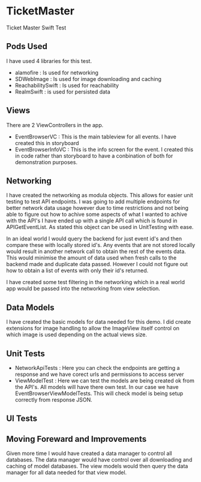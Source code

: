# TicketMaster
Ticket Master Swift Test

## Pods Used

I have used 4 libraries for this test.

- alamofire : Is used for networking
- SDWebImage : Is used for image downloading and caching
- ReachabilitySwift : Is used for reachability
- RealmSwift : is used for persisted data

## Views

There are 2 ViewControllers in the app.  

- EventBrowserVC : This is the main tableview for all events.  I have created this in storyboard
- EventBrowserInfoVC : This is the info screen for the event.  I created this in code rather than storyboard to have a conbination of both for demonstration purposes.

## Networking

I have created the networking as modula objects.  This allows for easier unit testing to test API endpoints.  I was going to add multiple endpoints for better network data usage however due to time restrictions and not being able to figure out how to achive some aspects of what I wanted to achive with the API's I have ended up with a single API call which is found in APIGetEventList.  As stated this object can be used in UnitTesting with ease.

In an ideal world I would query the backend for just event id's and then compare these with locally stored id's.  Any events that are not stored locally would result in another network call to obtain the rest of the events data.  This would minimise the amount of data used when fresh calls to the backend made and duplicate data passed. However I could not figure out how to obtain a list of events with only their id's returned.

I have created some test filtering in the networking which in a real world app would be passed into the networking from view selection.

## Data Models

I have created the basic models for data needed for this demo.  I did create extensions for image handling to allow the ImageView itself control on which image is used depending on the actual views size.

## Unit Tests

- NetworkApiTests : Here you can check the endpoints are getting a response and we have corect urls and permissions to access server
- ViewModelTest : Here we can test the models are being created ok from the API's.  All models will have there own test.  In our case we have EventBrowserViewModelTests.  This will check model is being setup correctly from response JSON.

## UI Tests

## Moving Foreward and Improvements

Given more time I would have created a data manager to control all databases.  The data manager would have control over all downloading and caching of model databases.  The view models would then query the data manager for all data needed for that view model.


